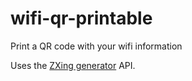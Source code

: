 # wifi-qr-printable
Print a QR code with your wifi information

Uses the [ZXing generator](https://zxing.appspot.com/generator) API.
